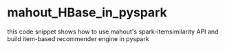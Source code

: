 # mahout_HBase_in_pyspark
this code snippet shows how to use mahout's spark-itemsimilarity API and build item-based recommender engine in pyspark
